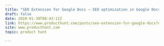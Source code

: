 ```yaml
---
title: "SEO Extension for Google Docs — SEO optimization in Google Docs is now easier than ever."
draft: false
date: 2020-01-30T08:43:11Z
link: https://www.producthunt.com/posts/seo-extension-for-google-docs?utm_medium=RSS&utm_source=hune
site: www.producthunt.com
topic: product hunt  

---
```

